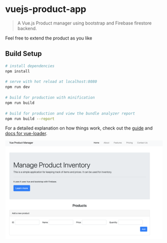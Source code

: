 # vuejs-product-app

> A Vue.js Product manager using bootstrap and Firebase firestore backend.

Feel free to extend the product as you like

## Build Setup

``` bash
# install dependencies
npm install

# serve with hot reload at localhost:8080
npm run dev

# build for production with minification
npm run build

# build for production and view the bundle analyzer report
npm run build --report
```

For a detailed explanation on how things work, check out the [guide](http://vuejs-templates.github.io/webpack/) and [docs for vue-loader](http://vuejs.github.io/vue-loader).

<div align="center">
    <img src="screenshotVueCRUD.png" width="800px"</img> 
</div>

